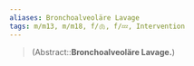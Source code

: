 ```yaml
---
aliases: Bronchoalveoläre Lavage
tags: m/m13, m/m18, f/🫁, f/💤, Intervention
---
```

> (Abstract::**Bronchoalveoläre Lavage.**)